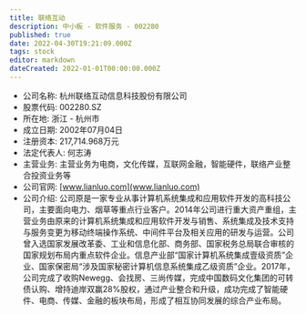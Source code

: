 ```yaml
---
title: 联络互动
description: 中小板 - 软件服务 - 002280
published: true
date: 2022-04-30T19:21:09.000Z
tags: stock
editor: markdown
dateCreated: 2022-01-01T00:00:00.000Z
---
```


- 公司名称: 杭州联络互动信息科技股份有限公司
- 股票代码: 002280.SZ
- 所在地: 浙江 - 杭州市
- 成立日期: 2002年07月04日
- 注册资本: 217,714.968万元
- 法定代表人: 何志涛
- 主营业务: 主营业务为电商，文化传媒，互联网金融，智能硬件，联络产业整合投资业务等
- 公司官网: [www.lianluo.com](www.lianluo.com)
- 公司介绍: 公司原是一家专业从事计算机系统集成和应用软件开发的高科技公司，主要面向电力、烟草等重点行业客户。2014年公司进行重大资产重组，主营业务由原来的计算机系统集成和应用软件开发与销售、系统集成及技术支持与服务变更为移动终端操作系统、中间件平台及相关应用的研发与运营。公司曾入选国家发展改革委、工业和信息化部、商务部、国家税务总局联合审核的国家规划布局内重点软件企业。信息产业部“国家计算机系统集成壹级资质”企业、国家保密局“涉及国家秘密计算机信息系统集成乙级资质”企业。2017年，公司完成了收购Newegg、会找房、三尚传媒，完成中国数码文化集团的可转债认购、增持迪岸双赢28%股权，通过产业整合和升级，成功完成了智能硬件、电商、传媒、金融的板块布局，形成了相互协同发展的综合产业布局。



